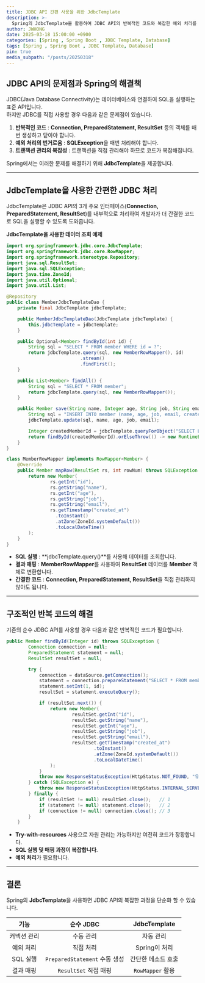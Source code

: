 ```yaml
---
title: JDBC API 간편 사용을 위한 JdbcTemplate
description: >-
  Spring의 JdbcTemplate을 활용하여 JDBC API의 반복적인 코드와 복잡한 예외 처리를 간편하게 해결하는 방법
author: JWHONG
date: 2025-03-18 15:00:00 +0900
categories: [Spring , Spring Boot , JDBC Template, Database]
tags: [Spring , Spring Boot , JDBC Template, Database]
pin: true
media_subpath: "/posts/20250318"
---
```


## JDBC API의 문제점과 Spring의 해결책

JDBC(Java Database Connectivity)는 데이터베이스와 연결하여 SQL을 실행하는 표준 API입니다.  
하지만 JDBC를 직접 사용할 경우 다음과 같은 문제점이 있습니다.

1. **반복적인 코드** : **Connection, PreparedStatement, ResultSet** 등의 객체를 매번 생성하고 닫아야 합니다.
2. **예외 처리의 번거로움** : **SQLException**을 매번 처리해야 합니다.
3. **트랜잭션 관리의 복잡성** : 트랜잭션을 직접 관리해야 하므로 코드가 복잡해집니다.

Spring에서는 이러한 문제를 해결하기 위해 **JdbcTemplate**을 제공합니다.

---

## JdbcTemplate을 사용한 간편한 JDBC 처리

JdbcTemplate은 JDBC API의 3개 주요 인터페이스(**Connection, PreparedStatement, ResultSet**)를 내부적으로 처리하여 개발자가 더 간결한 코드로 SQL을 실행할 수 있도록 도와줍니다.


**JdbcTemplate을 사용한 데이터 조회 예제**

```java
import org.springframework.jdbc.core.JdbcTemplate;
import org.springframework.jdbc.core.RowMapper;
import org.springframework.stereotype.Repository;
import java.sql.ResultSet;
import java.sql.SQLException;
import java.time.ZoneId;
import java.util.Optional;
import java.util.List;

@Repository
public class MemberJdbcTemplateDao {
    private final JdbcTemplate jdbcTemplate;

    public MemberJdbcTemplateDao(JdbcTemplate jdbcTemplate) {
        this.jdbcTemplate = jdbcTemplate;
    }

    public Optional<Member> findById(int id) {
        String sql = "SELECT * FROM member WHERE id = ?";
        return jdbcTemplate.query(sql, new MemberRowMapper(), id)
                           .stream()
                           .findFirst();
    }

    public List<Member> findAll() {
        String sql = "SELECT * FROM member";
        return jdbcTemplate.query(sql, new MemberRowMapper());
    }

    public Member save(String name, Integer age, String job, String email) {
        String sql = "INSERT INTO member (name, age, job, email, created_at) VALUES (?, ?, ?, ?, NOW())";
        jdbcTemplate.update(sql, name, age, job, email);

        Integer createdMemberId = jdbcTemplate.queryForObject("SELECT LAST_INSERT_ID()", Integer.class);
        return findById(createdMemberId).orElseThrow(() -> new RuntimeException("회원 생성 실패"));
    }
}

class MemberRowMapper implements RowMapper<Member> {
    @Override
    public Member mapRow(ResultSet rs, int rowNum) throws SQLException {
        return new Member(
                rs.getInt("id"),
                rs.getString("name"),
                rs.getInt("age"),
                rs.getString("job"),
                rs.getString("email"),
                rs.getTimestamp("created_at")
                  .toInstant()
                  .atZone(ZoneId.systemDefault())
                  .toLocalDateTime()
        );
    }
}
```

- **SQL 실행** : **jdbcTemplate.query()**를 사용해 데이터를 조회합니다.
- **결과 매핑** : **MemberRowMapper**를 사용하여 **ResultSet** 데이터를 **Member** 객체로 변환합니다.
- **간결한 코드** : **Connection, PreparedStatement, ResultSet**을 직접 관리하지 않아도 됩니다.

---

## 구조적인 반복 코드의 해결

기존의 순수 JDBC API를 사용할 경우 다음과 같은 반복적인 코드가 필요합니다.

```java
public Member findById(Integer id) throws SQLException {
        Connection connection = null;
        PreparedStatement statement = null;
        ResultSet resultSet = null;

        try {
            connection = dataSource.getConnection();
            statement = connection.prepareStatement("SELECT * FROM member WHERE id = ?");
            statement.setInt(1, id);
            resultSet = statement.executeQuery();

            if (resultSet.next()) {
                return new Member(
                        resultSet.getInt("id"),
                        resultSet.getString("name"),
                        resultSet.getInt("age"),
                        resultSet.getString("job"),
                        resultSet.getString("email"),
                        resultSet.getTimestamp("created_at")
                                .toInstant()
                                .atZone(ZoneId.systemDefault())
                                .toLocalDateTime()
                );
            }
            throw new ResponseStatusException(HttpStatus.NOT_FOUND, "유저 정보가 존재하지 않습니다 - id : " + id);
        } catch (SQLException e) {
            throw new ResponseStatusException(HttpStatus.INTERNAL_SERVER_ERROR, "자원에 대한 접근에 문제가 있습니다.");
        } finally {
            if (resultSet != null) resultSet.close();   // 1
            if (statement != null) statement.close();   // 2
            if (connection != null) connection.close(); // 3
        }
    }
```

- **Try-with-resources** 사용으로 자원 관리는 가능하지만 여전히 코드가 장황합니다.
- **SQL 실행 및 매핑 과정이 복잡합니다**.
- **예외 처리**가 필요합니다.

---

## 결론 

Spring의 **JdbcTemplate**을 사용하면 JDBC API의 복잡한 과정을 단순화 할 수 있습니다.

|**기능**|**순수 JDBC**|**JdbcTemplate**|
|:---:|:---:|:---:|
|커넥션 관리|수동 관리|자동 관리|
|예외 처리|직접 처리|Spring이 처리|
|SQL 실행|`PreparedStatement` 수동 생성|간단한 메소드 호출|
|결과 매핑|`ResultSet` 직접 매핑|`RowMapper` 활용|